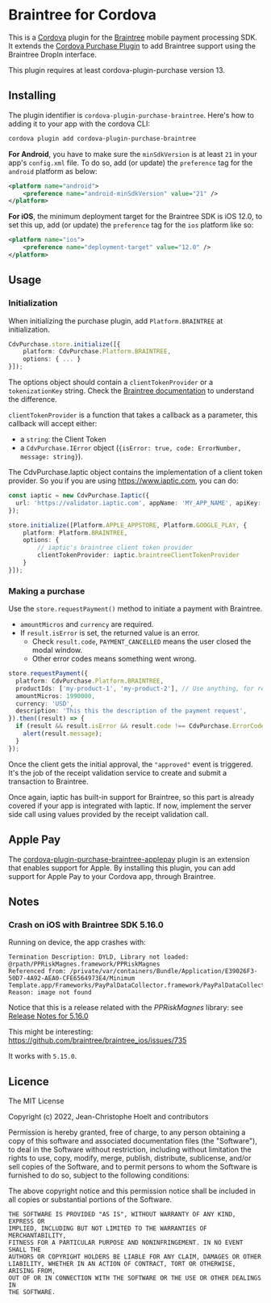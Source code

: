 # Braintree for Cordova

This is a [Cordova](http://cordova.apache.org/) plugin for the [Braintree](https://www.braintreepayments.com/) mobile payment processing SDK. It extends the [Cordova Purchase Plugin](https://github.com/j3k0/cordova-plugin-purchase/) to add Braintree support using the Braintree DropIn interface.

This plugin requires at least cordova-plugin-purchase version 13.

## Installing

The plugin identifier is `cordova-plugin-purchase-braintree`. Here's how to adding it to your app with the cordova CLI:

```sh
cordova plugin add cordova-plugin-purchase-braintree
```

**For Android**, you have to make sure the `minSdkVersion` is at least `21` in your app's `config.xml` file. To do so, add (or update) the `preference` tag for the `android` platform as below:

```xml
<platform name="android">
    <preference name="android-minSdkVersion" value="21" />
</platform>
```

**For iOS**, the minimum deployment target for the Braintree SDK is iOS 12.0, to set this up, add (or update) the `preference` tag for the `ios` platform like so:

```xml
<platform name="ios">
    <preference name="deployment-target" value="12.0" />
</platform>
```

## Usage

### Initialization

When initializing the purchase plugin, add `Platform.BRAINTREE` at initialization.

```ts
CdvPurchase.store.initialize([{
    platform: CdvPurchase.Platform.BRAINTREE,
    options: { ... }
}]);
```

The options object should contain a `clientTokenProvider` or a `tokenizationKey` string. Check the [Braintree documentation](https://developer.paypal.com/braintree/docs/start/overview) to understand the difference.

`clientTokenProvider` is a function that takes a callback as a parameter, this callback will accept either:

- a `string`: the Client Token
- a `CdvPurchase.IError` object (`{isError: true, code: ErrorNumber, message: string}`).

The CdvPurchase.Iaptic object contains the implementation of a client token provider. So you if you are using https://www.iaptic.com, you can do:

```ts
const iaptic = new CdvPurchase.Iaptic({
  url: 'https://validator.iaptic.com', appName: 'MY_APP_NAME', apiKey: 'MY_PUBLIC_KEY',
});

store.initialize([Platform.APPLE_APPSTORE, Platform.GOOGLE_PLAY, {
    platform: Platform.BRAINTREE,
    options: {
        // iaptic's braintree client token provider
        clientTokenProvider: iaptic.braintreeClientTokenProvider
    }
}]);
```

### Making a purchase

Use the `store.requestPayment()` method to initiate a payment with Braintree.

- `amountMicros` and `currency` are required.
- If `result.isError` is set, the returned value is an error.
  - Check `result.code`, `PAYMENT_CANCELLED` means the user closed the modal window.
  - Other error codes means something went wrong.

```ts
store.requestPayment({
  platform: CdvPurchase.Platform.BRAINTREE,
  productIds: ['my-product-1', 'my-product-2'], // Use anything, for reference
  amountMicros: 1990000,
  currency: 'USD',
  description: 'This this the description of the payment request',
}).then((result) => {
  if (result && result.isError && result.code !== CdvPurchase.ErrorCode.PAYMENT_CANCELLED) {
    alert(result.message);
  }
});
```

Once the client gets the initial approval, the `"approved"` event is triggered. It's the job of
the receipt validation service to create and submit a transaction to Braintree.

Once again, iaptic has built-in support for Braintree, so this part is already covered if your
app is integrated with Iaptic. If now, implement the server side call using values provided by
the receipt validation call.

## Apple Pay

The [cordova-plugin-purchase-braintree-applepay](https://github.com/j3k0/cordova-plugin-purchase-braintree-applepay) plugin is an extension that enables support for Apple. By installing this plugin, you can add support for Apple Pay to your Cordova app, through Braintree.

## Notes

### Crash on iOS with Braintree SDK 5.16.0

Running on device, the app crashes with:

    Termination Description: DYLD, Library not loaded: @rpath/PPRiskMagnes.framework/PPRiskMagnes
    Referenced from: /private/var/containers/Bundle/Application/E39026F3-50D7-4A92-AEA0-CFE6564973E4/Minimum Template.app/Frameworks/PayPalDataCollector.framework/PayPalDataCollector
    Reason: image not found

Notice that this is a release related with the *PPRiskMagnes* library: see [Release Notes for 5.16.0](https://github.com/braintree/braintree_ios/releases/tag/5.16.0)

This might be interesting: https://github.com/braintree/braintree_ios/issues/735

It works with `5.15.0`.

## Licence

The MIT License

Copyright (c) 2022, Jean-Christophe Hoelt and contributors

Permission is hereby granted, free of charge, to any person obtaining a copy
of this software and associated documentation files (the "Software"), to deal
in the Software without restriction, including without limitation the rights
to use, copy, modify, merge, publish, distribute, sublicense, and/or sell
copies of the Software, and to permit persons to whom the Software is
furnished to do so, subject to the following conditions:

The above copyright notice and this permission notice shall be included in
all copies or substantial portions of the Software.

```
THE SOFTWARE IS PROVIDED "AS IS", WITHOUT WARRANTY OF ANY KIND, EXPRESS OR
IMPLIED, INCLUDING BUT NOT LIMITED TO THE WARRANTIES OF MERCHANTABILITY,
FITNESS FOR A PARTICULAR PURPOSE AND NONINFRINGEMENT. IN NO EVENT SHALL THE
AUTHORS OR COPYRIGHT HOLDERS BE LIABLE FOR ANY CLAIM, DAMAGES OR OTHER
LIABILITY, WHETHER IN AN ACTION OF CONTRACT, TORT OR OTHERWISE, ARISING FROM,
OUT OF OR IN CONNECTION WITH THE SOFTWARE OR THE USE OR OTHER DEALINGS IN
THE SOFTWARE.
```
